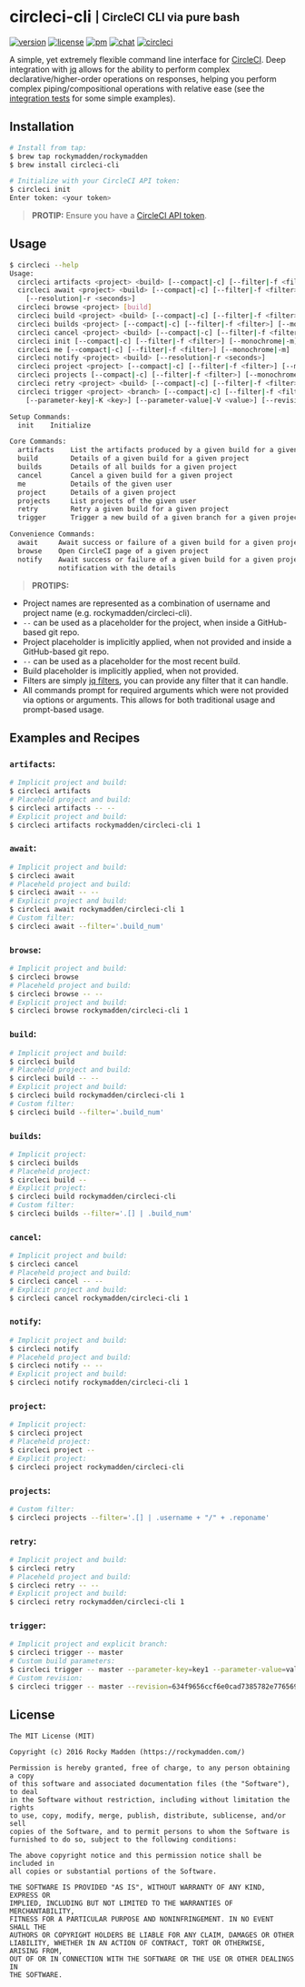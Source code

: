 # circleci-cli <sub><sup>| CircleCI CLI via pure bash</sup></sub>
[![version](http://img.shields.io/badge/version-v0.4.0-blue.svg)](https://github.com/rockymadden/circleci-cli/releases)
[![license](http://img.shields.io/badge/license-mit-3da639.svg)](https://opensource.org/licenses/MIT)
[![pm](http://img.shields.io/badge/pm-zenhub-3f4d9c.svg)](https://www.zenhub.io/)
[![chat](http://img.shields.io/badge/chat-slack-e01563.svg)](https://rockymadden-slack.herokuapp.com/)
[![circleci](http://img.shields.io/badge/circleci-passing-brightgreen.svg)](https://circleci.com/gh/rockymadden/circleci-cli)

A simple, yet extremely flexible command line interface for [CircleCI](https://circleci.com). Deep
integration with [jq](https://github.com/stedolan/jq) allows for the ability to perform complex
declarative/higher-order operations on responses, helping you perform complex piping/compositional
operations with relative ease (see the [integration tests](test/integration/circleci) for some
simple examples).

## Installation
```bash
# Install from tap:
$ brew tap rockymadden/rockymadden
$ brew install circleci-cli

# Initialize with your CircleCI API token:
$ circleci init
Enter token: <your token>
```

> __PROTIP:__ Ensure you have a [CircleCI API token](https://circleci.com/account/api).

## Usage
```bash
$ circleci --help
Usage:
  circleci artifacts <project> <build> [--compact|-c] [--filter|-f <filter>] [--monochrome|-m]
  circleci await <project> <build> [--compact|-c] [--filter|-f <filter>] [--monochrome|-m]
    [--resolution|-r <seconds>]
  circleci browse <project> [build]
  circleci build <project> <build> [--compact|-c] [--filter|-f <filter>] [--monochrome|-m]
  circleci builds <project> [--compact|-c] [--filter|-f <filter>] [--monochrome|-m]
  circleci cancel <project> <build> [--compact|-c] [--filter|-f <filter>] [--monochrome|-m]
  circleci init [--compact|-c] [--filter|-f <filter>] [--monochrome|-m] [--token|-t <token>]
  circleci me [--compact|-c] [--filter|-f <filter>] [--monochrome|-m]
  circleci notify <project> <build> [--resolution|-r <seconds>]
  circleci project <project> [--compact|-c] [--filter|-f <filter>] [--monochrome|-m]
  circleci projects [--compact|-c] [--filter|-f <filter>] [--monochrome|-m]
  circleci retry <project> <build> [--compact|-c] [--filter|-f <filter>] [--monochrome|-m]
  circleci trigger <project> <branch> [--compact|-c] [--filter|-f <filter>] [--monochrome|-m]
    [--parameter-key|-K <key>] [--parameter-value|-V <value>] [--revision|-R <revision>]

Setup Commands:
  init    Initialize

Core Commands:
  artifacts    List the artifacts produced by a given build for a given project
  build        Details of a given build for a given project
  builds       Details of all builds for a given project
  cancel       Cancel a given build for a given project
  me           Details of the given user
  project      Details of a given project
  projects     List projects of the given user
  retry        Retry a given build for a given project
  trigger      Trigger a new build of a given branch for a given project

Convenience Commands:
  await     Await success or failure of a given build for a given project
  browse    Open CircleCI page of a given project
  notify    Await success or failure of a given build for a given project and create an OS X
            notification with the details
```

> __PROTIPS:__
* Project names are represented as a combination of username and project name
(e.g. rockymadden/circleci-cli).
* `--` can be used as a placeholder for the project, when inside a GitHub-based git repo.
* Project placeholder is implicitly applied, when not provided and inside a GitHub-based git repo.
* `--` can be used as a placeholder for the most recent build.
* Build placeholder is implicitly applied, when not provided.
* Filters are simply [jq filters](https://stedolan.github.io/jq/manual/), you can provide any filter
that it can handle.
* All commands prompt for required arguments which were not provided via options or arguments. This
allows for both traditional usage and prompt-based usage.

## Examples and Recipes

### `artifacts`:

```bash
# Implicit project and build:
$ circleci artifacts
# Placeheld project and build:
$ circleci artifacts -- --
# Explicit project and build:
$ circleci artifacts rockymadden/circleci-cli 1
```

### `await`:

```bash
# Implicit project and build:
$ circleci await
# Placeheld project and build:
$ circleci await -- --
# Explicit project and build:
$ circleci await rockymadden/circleci-cli 1
# Custom filter:
$ circleci await --filter='.build_num'
```

### `browse`:

```bash
# Implicit project and build:
$ circleci browse
# Placeheld project and build:
$ circleci browse -- --
# Explicit project and build:
$ circleci browse rockymadden/circleci-cli 1
```

### `build`:

```bash
# Implicit project and build:
$ circleci build
# Placeheld project and build:
$ circleci build -- --
# Explicit project and build:
$ circleci build rockymadden/circleci-cli 1
# Custom filter:
$ circleci build --filter='.build_num'
```

### `builds`:

```bash
# Implicit project:
$ circleci builds
# Placeheld project:
$ circleci build --
# Explicit project:
$ circleci build rockymadden/circleci-cli
# Custom filter:
$ circleci builds --filter='.[] | .build_num'
```

### `cancel`:

```bash
# Implicit project and build:
$ circleci cancel
# Placeheld project and build:
$ circleci cancel -- --
# Explicit project and build:
$ circleci cancel rockymadden/circleci-cli 1
```

### `notify`:

```bash
# Implicit project and build:
$ circleci notify
# Placeheld project and build:
$ circleci notify -- --
# Explicit project and build:
$ circleci notify rockymadden/circleci-cli 1
```

### `project`:

```bash
# Implicit project:
$ circleci project
# Placeheld project:
$ circleci project --
# Explicit project:
$ circleci project rockymadden/circleci-cli
```

### `projects`:

```bash
# Custom filter:
$ circleci projects --filter='.[] | .username + "/" + .reponame'
```

### `retry`:

```bash
# Implicit project and build:
$ circleci retry
# Placeheld project and build:
$ circleci retry -- --
# Explicit project and build:
$ circleci retry rockymadden/circleci-cli 1
```

### `trigger`:

```bash
# Implicit project and explicit branch:
$ circleci trigger -- master
# Custom build parameters:
$ circleci trigger -- master --parameter-key=key1 --parameter-value=val1 --parameter-key=key2 --parameter-value=val2
# Custom revision:
$ circleci trigger -- master --revision=634f9656ccf6e0cad7385782e776569bddbf84d6
```

## License
```
The MIT License (MIT)

Copyright (c) 2016 Rocky Madden (https://rockymadden.com/)

Permission is hereby granted, free of charge, to any person obtaining a copy
of this software and associated documentation files (the "Software"), to deal
in the Software without restriction, including without limitation the rights
to use, copy, modify, merge, publish, distribute, sublicense, and/or sell
copies of the Software, and to permit persons to whom the Software is
furnished to do so, subject to the following conditions:

The above copyright notice and this permission notice shall be included in
all copies or substantial portions of the Software.

THE SOFTWARE IS PROVIDED "AS IS", WITHOUT WARRANTY OF ANY KIND, EXPRESS OR
IMPLIED, INCLUDING BUT NOT LIMITED TO THE WARRANTIES OF MERCHANTABILITY,
FITNESS FOR A PARTICULAR PURPOSE AND NONINFRINGEMENT. IN NO EVENT SHALL THE
AUTHORS OR COPYRIGHT HOLDERS BE LIABLE FOR ANY CLAIM, DAMAGES OR OTHER
LIABILITY, WHETHER IN AN ACTION OF CONTRACT, TORT OR OTHERWISE, ARISING FROM,
OUT OF OR IN CONNECTION WITH THE SOFTWARE OR THE USE OR OTHER DEALINGS IN
THE SOFTWARE.
```
